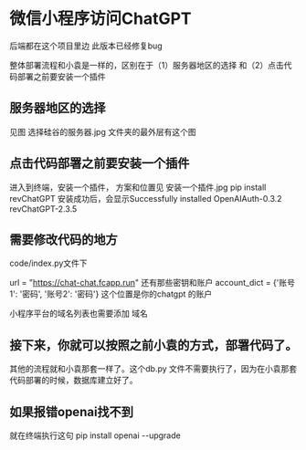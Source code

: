 <!--
 * @Author: xiaoyichao xiao_yi_chao@163.com
 * @Date: 2023-02-24 18:51:36
 * @LastEditors: xiaoyichao xiao_yi_chao@163.com
 * @LastEditTime: 2023-02-25 16:59:42
 * @FilePath: /flask-code/README.md
 * @Description: 这是默认设置,请设置`customMade`, 打开koroFileHeader查看配置 进行设置: https://github.com/OBKoro1/koro1FileHeader/wiki/%E9%85%8D%E7%BD%AE
-->

# 微信小程序访问ChatGPT

后端都在这个项目里边
此版本已经修复bug

整体部署流程和小袁是一样的，区别在于（1）服务器地区的选择 和（2）点击代码部署之前要安装一个插件


## 服务器地区的选择
见图 选择硅谷的服务器.jpg 文件夹的最外层有这个图

## 点击代码部署之前要安装一个插件
进入到终端，安装一个插件，
方案和位置见 安装一个插件.jpg
pip install  revChatGPT
安装成功后，会显示Successfully installed OpenAIAuth-0.3.2 revChatGPT-2.3.5

## 需要修改代码的地方

code/index.py文件下

url = "https://chat-chat.fcapp.run"
还有那些密钥和账户
account_dict = {'账号1': '密码', '账号2': '密码'}  这个位置是你的chatgpt 的账户

小程序平台的域名列表也需要添加 域名


## 接下来，你就可以按照之前小袁的方式，部署代码了。

其他的流程就和小袁那套一样了。这个db.py 文件不需要执行了，因为在小袁那套代码部署的时候，数据库建立好了。


## 如果报错openai找不到
就在终端执行这句
pip install openai  --upgrade
